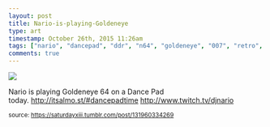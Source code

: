 ```yaml
---
layout: post
title: Nario-is-playing-Goldeneye
type: art
timestamp: October 26th, 2015 11:26am
tags: ["nario", "dancepad", "ddr", "n64", "goldeneye", "007", "retro", "game", "stream", "live", "twitch", "art"]
comments: true
---
```

<img src="https://saturdayxiii.github.io/media/131960334269.png"/>

Nario is playing Goldeneye 64 on a Dance Pad today. <a href="http://itsalmo.st/#dancepadtime" target="_blank">http://itsalmo.st/#dancepadtime</a>
<a href="http://www.twitch.tv/djnario" target="_blank">http://www.twitch.tv/djnario</a><br/>
 
  
<small>source: https://saturdayxiii.tumblr.com/post/131960334269</small>